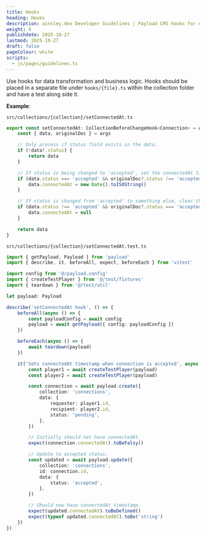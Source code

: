 ```yaml
---
title: Hooks
heading: Hooks
description: ainsley.dev Developer Guidelines | Payload CMS hooks for data transformation and business logic patterns
weight: 4
publishdate: 2025-10-27
lastmod: 2025-10-27
draft: false
pageColour: white
scripts:
  - js/pages/guidelines.ts
---
```


Use hooks for data transformation and business logic. Hooks should be placed in a separate file under `hooks/{file}.ts`
within the collection folder and have a test along side it.

**Example**:

`src/collections/{collection}/setConnectedAt.ts`

```typescript
export const setConnectedAt: CollectionBeforeChangeHook<Connection> = async (args) => {
	const { data, originalDoc } = args

	// Only process if status field exists in the data.
	if (!data?.status) {
		return data
	}

	// If status is being changed to 'accepted', set the connectedAt timestamp.
	if (data.status === 'accepted' && originalDoc?.status !== 'accepted') {
		data.connectedAt = new Date().toISOString()
	}

	// If status is changed from 'accepted' to something else, clear the connectedAt timestamp.
	if (data.status !== 'accepted' && originalDoc?.status === 'accepted') {
		data.connectedAt = null
	}

	return data
}
```

`src/collections/{collection}/setConnectedAt.test.ts`

```typescript
import { getPayload, Payload } from 'payload'
import { describe, it, beforeAll, expect, beforeEach } from 'vitest'

import config from '@/payload.config'
import { createTestPlayer } from '@/test/fixtures'
import { teardown } from '@/test/util'

let payload: Payload

describe('setConnectedAt hook', () => {
	beforeAll(async () => {
		const payloadConfig = await config
		payload = await getPayload({ config: payloadConfig })
	})

	beforeEach(async () => {
		await teardown(payload)
	})

	it('Sets connectedAt timestamp when connection is accepted', async () => {
		const player1 = await createTestPlayer(payload)
		const player2 = await createTestPlayer(payload)

		const connection = await payload.create({
			collection: 'connections',
			data: {
				requester: player1.id,
				recipient: player2.id,
				status: 'pending',
			},
		})

		// Initially should not have connectedAt.
		expect(connection.connectedAt).toBeFalsy()

		// Update to accepted status.
		const updated = await payload.update({
			collection: 'connections',
			id: connection.id,
			data: {
				status: 'accepted',
			},
		})

		// Should now have connectedAt timestamp.
		expect(updated.connectedAt).toBeDefined()
		expect(typeof updated.connectedAt).toBe('string')
	})
})
```
